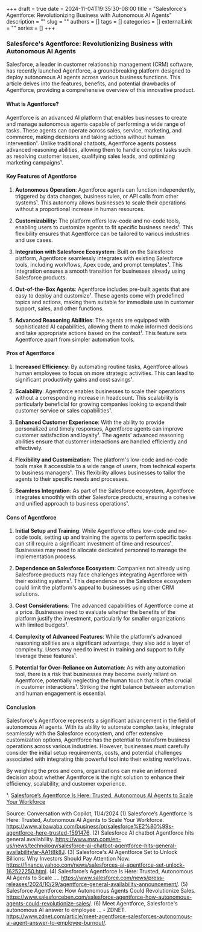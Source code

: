 +++ 
draft = true
date = 2024-11-04T19:35:30-08:00
title = "Salesforce's Agentforce: Revolutionizing Business with Autonomous AI Agents"
description = ""
slug = ""
authors = []
tags = []
categories = []
externalLink = ""
series = []
+++

### Salesforce's Agentforce: Revolutionizing Business with Autonomous AI Agents

Salesforce, a leader in customer relationship management (CRM) software, has recently launched Agentforce, a groundbreaking platform designed to deploy autonomous AI agents across various business functions. This article delves into the features, benefits, and potential drawbacks of Agentforce, providing a comprehensive overview of this innovative product.

#### What is Agentforce?

Agentforce is an advanced AI platform that enables businesses to create and manage autonomous agents capable of performing a wide range of tasks. These agents can operate across sales, service, marketing, and commerce, making decisions and taking actions without human intervention¹. Unlike traditional chatbots, Agentforce agents possess advanced reasoning abilities, allowing them to handle complex tasks such as resolving customer issues, qualifying sales leads, and optimizing marketing campaigns¹.

#### Key Features of Agentforce

1. **Autonomous Operation**: Agentforce agents can function independently, triggered by data changes, business rules, or API calls from other systems¹. This autonomy allows businesses to scale their operations without a proportional increase in human resources.
2. **Customizability**: The platform offers low-code and no-code tools, enabling users to customize agents to fit specific business needs¹. This flexibility ensures that Agentforce can be tailored to various industries and use cases.

3. **Integration with Salesforce Ecosystem**: Built on the Salesforce platform, Agentforce seamlessly integrates with existing Salesforce tools, including workflows, Apex code, and prompt templates¹. This integration ensures a smooth transition for businesses already using Salesforce products.

4. **Out-of-the-Box Agents**: Agentforce includes pre-built agents that are easy to deploy and customize¹. These agents come with predefined topics and actions, making them suitable for immediate use in customer support, sales, and other functions.

5. **Advanced Reasoning Abilities**: The agents are equipped with sophisticated AI capabilities, allowing them to make informed decisions and take appropriate actions based on the context¹. This feature sets Agentforce apart from simpler automation tools.

#### Pros of Agentforce

1. **Increased Efficiency**: By automating routine tasks, Agentforce allows human employees to focus on more strategic activities. This can lead to significant productivity gains and cost savings¹.

2. **Scalability**: Agentforce enables businesses to scale their operations without a corresponding increase in headcount. This scalability is particularly beneficial for growing companies looking to expand their customer service or sales capabilities¹.

3. **Enhanced Customer Experience**: With the ability to provide personalized and timely responses, Agentforce agents can improve customer satisfaction and loyalty¹. The agents' advanced reasoning abilities ensure that customer interactions are handled efficiently and effectively.

4. **Flexibility and Customization**: The platform's low-code and no-code tools make it accessible to a wide range of users, from technical experts to business managers¹. This flexibility allows businesses to tailor the agents to their specific needs and processes.

5. **Seamless Integration**: As part of the Salesforce ecosystem, Agentforce integrates smoothly with other Salesforce products, ensuring a cohesive and unified approach to business operations¹.

#### Cons of Agentforce

1. **Initial Setup and Training**: While Agentforce offers low-code and no-code tools, setting up and training the agents to perform specific tasks can still require a significant investment of time and resources¹. Businesses may need to allocate dedicated personnel to manage the implementation process.

2. **Dependence on Salesforce Ecosystem**: Companies not already using Salesforce products may face challenges integrating Agentforce with their existing systems¹. This dependence on the Salesforce ecosystem could limit the platform's appeal to businesses using other CRM solutions.

3. **Cost Considerations**: The advanced capabilities of Agentforce come at a price. Businesses need to evaluate whether the benefits of the platform justify the investment, particularly for smaller organizations with limited budgets¹.

4. **Complexity of Advanced Features**: While the platform's advanced reasoning abilities are a significant advantage, they also add a layer of complexity. Users may need to invest in training and support to fully leverage these features¹.

5. **Potential for Over-Reliance on Automation**: As with any automation tool, there is a risk that businesses may become overly reliant on Agentforce, potentially neglecting the human touch that is often crucial in customer interactions¹. Striking the right balance between automation and human engagement is essential.

#### Conclusion

Salesforce's Agentforce represents a significant advancement in the field of autonomous AI agents. With its ability to automate complex tasks, integrate seamlessly with the Salesforce ecosystem, and offer extensive customization options, Agentforce has the potential to transform business operations across various industries. However, businesses must carefully consider the initial setup requirements, costs, and potential challenges associated with integrating this powerful tool into their existing workflows.

By weighing the pros and cons, organizations can make an informed decision about whether Agentforce is the right solution to enhance their efficiency, scalability, and customer experience.

¹: [Salesforce’s Agentforce Is Here: Trusted, Autonomous AI Agents to Scale Your Workforce](https://www.salesforce.com/news/press-releases/2024/10/29/agentforce-general-availability-announcement/)

Source: Conversation with Copilot, 11/4/2024
(1) Salesforce’s Agentforce Is Here: Trusted, Autonomous AI Agents to Scale Your Workforce. https://www.albawaba.com/business/pr/salesforce%E2%80%99s-agentforce-here-trusted-1591476.
(2) Salesforce AI chatbot Agentforce hits general availability. https://www.msn.com/en-us/news/technology/salesforce-ai-chatbot-agentforce-hits-general-availability/ar-AA1t8k8J.
(3) Salesforce's AI Agentforce Set to Unlock Billions: Why Investors Should Pay Attention Now. https://finance.yahoo.com/news/salesforces-ai-agentforce-set-unlock-162522250.html.
(4) Salesforce’s Agentforce Is Here: Trusted, Autonomous AI Agents to Scale .... https://www.salesforce.com/news/press-releases/2024/10/29/agentforce-general-availability-announcement/.
(5) Salesforce Agentforce: How Autonomous Agents Could Revolutionize Sales. https://www.salesforceben.com/salesforce-agentforce-how-autonomous-agents-could-revolutionize-sales/.
(6) Meet Agentforce, Salesforce's autonomous AI answer to employee ... - ZDNET. https://www.zdnet.com/article/meet-agentforce-salesforces-autonomous-ai-agent-answer-to-employee-burnout/.

